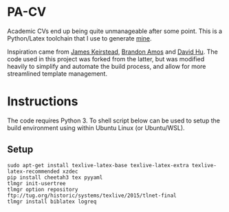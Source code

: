 # PA-CV

Academic CVs end up being quite unmanageable after some point. This is a Python/Latex toolchain that I use to generate [mine](https://www.imperial.ac.uk/people/p.angeloudis/cv/CV-Angeloudis.pdf). 

Inspiration came from [James Keirstead](https://github.com/jkeirstead/jk-vita), [Brandon Amos](https://github.com/bamos/cv) and [David Hu](https://github.com/divad12/resume). The code used in this project was forked from the latter, but was modified heavily to simplify and automate the build process, and allow for more streamlined template management.

# Instructions

The code requires Python 3. To shell script below can be used to setup the build environment using within Ubuntu Linux (or Ubuntu/WSL). 

## Setup

```
sudo apt-get install texlive-latex-base texlive-latex-extra texlive-latex-recommended xzdec
pip install cheetah3 tex pyyaml
tlmgr init-usertree
tlmgr option repository ftp://tug.org/historic/systems/texlive/2015/tlnet-final 
tlmgr install biblatex logreq
```
